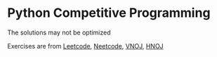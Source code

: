 # Python Competitive Programming

The solutions may not be optimized

Exercises are from [Leetcode](https://leetcode.com/problemset/), [Neetcode](https://neetcode.io/practice), [VNOJ](https://oj.vnoi.info/problems/), [HNOJ](https://hnoj.edu.vn/problems/)
